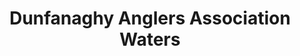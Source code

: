 ---
title: "Dunfanaghy Anglers Association Waters"
address: "Dunfanaghy Anglers Association, Arnolds Hotel, Dunfanaghy, Donegal"
tel: "+353 (0)74 913 6218"
county: "Donegal"
category: "Angling"
type: "Content"
lat: "55.18027114868164"
lng: "-7.969065189361572"
---